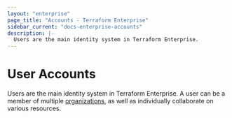 ```yaml
---
layout: "enterprise"
page_title: "Accounts - Terraform Enterprise"
sidebar_current: "docs-enterprise-accounts"
description: |-
  Users are the main identity system in Terraform Enterprise.
---
```


# User Accounts

Users are the main identity system in Terraform Enterprise. A user can be a
member of multiple [organizations](/docs/enterprise-legacy/organizations/index.html),
as well as individually collaborate on various resources.
